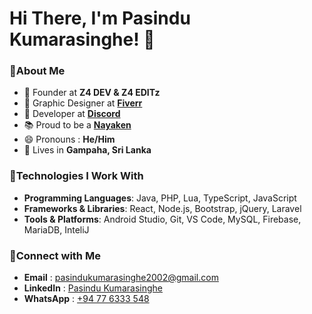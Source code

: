 <h1 align="left">Hi There, I'm Pasindu Kumarasinghe! 👋</h1>

### 🌱About Me

- 👑 Founder at **Z4 DEV & Z4 EDITz** 
- 💚 Graphic Designer at [**Fiverr**](https://www.ebuildersecurity.com/) 
- 💜 Developer at [**Discord**](https://discord.com/)  
- 📚 Proud to be a [**Nayaken**](https://www.bcg.lk/)
- 😄 Pronouns : **He/Him**
- 🏡 Lives in **Gampaha, Sri Lanka** 

### 🧩Technologies I Work With

- **Programming Languages**: Java, PHP, Lua, TypeScript, JavaScript
- **Frameworks & Libraries**: React, Node.js, Bootstrap, jQuery, Laravel
- **Tools & Platforms**: Android Studio, Git, VS Code, MySQL, Firebase, MariaDB, InteliJ

### 📩Connect with Me
- **Email** : [pasindukumarasinghe2002@gmail.com](pasindukumarasinghe2002@gmail.com)
- **LinkedIn** : [Pasindu Kumarasinghe](https://www.linkedin.com/in/pasindu-kumarasinghe)
- **WhatsApp** : [+94 77 6333 548](https://wa.me/message/R52ZDBKLUBS7L1)
